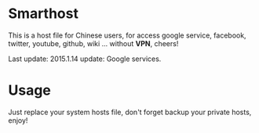Smarthost
=========

This is a host file for Chinese users, for access google service, facebook, twitter, youtube, github, wiki ...
without **VPN**, cheers!

Last update: 2015.1.14
update: Google services.

Usage
=====
Just replace your system hosts file, don't forget backup your private hosts, enjoy!
